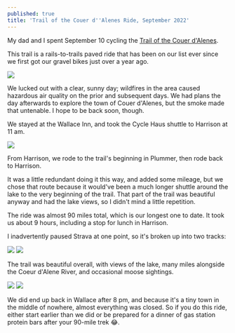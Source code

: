 ```yaml
---
published: true
title: 'Trail of the Couer d''Alenes Ride, September 2022'
---
```

My dad and I spent September 10 cycling
the [Trail of the Couer d'Alenes](https://parksandrecreation.idaho.gov/parks/trail-coeur-d-alenes/).

This trail is a rails-to-trails paved ride that has been on our list ever since we first got our gravel bikes just over
a year ago.

![]({{site.cdn_path}}/2022/09/13/dadAndI.jpg)

We lucked out with a clear, sunny day; wildfires in the area caused hazardous air quality on the prior and 
subsequent days. We had plans the day afterwards to explore the town of Couer d'Alenes, but the 
smoke made that untenable. I hope to be back soon, though.

We stayed at the Wallace Inn, and took the Cycle Haus shuttle to Harrison at 11 am.

![]({{site.cdn_path}}/2022/09/13/cycleHaus.jpg)

From Harrison, we rode to the trail's beginning in Plummer, then rode back to Harrison.

It was a little redundant doing it this way, and added some mileage, but we chose that route because 
it would've been a much longer shuttle around the lake to the very beginning of the trail. That part 
of the trail was beautiful anyway and had the lake views, so I didn't mind a little repetition.

The ride was almost 90 miles total, which is our longest one to date. 
It took us about 9 hours, including a stop for lunch in Harrison.

I inadvertently paused Strava at one point, so it's broken up into two tracks:

![]({{site.cdn_path}}/2022/09/13/strava1.jpg)
![]({{site.cdn_path}}/2022/09/13/strava2.jpg)

The trail was beautiful overall, with views of the lake, many miles alongside the Coeur d'Alene River, and 
occasional moose sightings.

![]({{site.cdn_path}}/2022/09/13/moose.jpg)
![]({{site.cdn_path}}/2022/09/13/scenery.jpg)

We did end up back in Wallace after 8 pm, and because it's a tiny town in the middle of nowhere,
almost everything was closed. So if you do this ride, either start earlier than we did 
or be prepared for a dinner of gas station protein bars after your 90-mile trek 😂.
